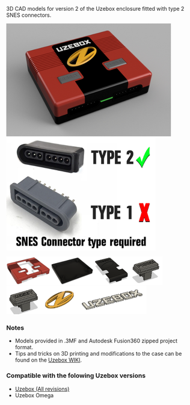3D CAD models for version 2 of the Uzebox enclosure fitted with type 2 SNES connectors.

<img src="assets/uzebox-enclosure-v2.jpg" alt="Uzebox Enclosure V2" height="300"  /> <img src="assets/snes_conn_models.jpg" alt="SNES connectors type" height="300" />

<img src="assets/top-shell.png" alt="Top Shell" height="75"/><img src="assets/bottom-shell.png" alt="Shell" height="75"/><img src="assets/cover.png" alt="Cover" height="75"/><img src="assets/power-button.png" alt="Power Button" height="75"/><img src="assets/reset-button.png" alt="Reset Button" height="75"/><img src="assets/logo.png" alt="Logo" height="75"/><img src="assets/text.png" alt="Text" height="75"/>

### Notes
* Models provided in .3MF and Autodesk Fusion360 zipped project format. 
* Tips and tricks on 3D printing and modifications to the case can be found on the [Uzebox WIKI](https://uzebox.org/wiki/3D_printed_case).

### Compatible with the folowing Uzebox versions
* [Uzebox (All revisions)](https://github.com/Uzebox/uzebox/tree/MoveEagleAndCADtoGit/schematics/Uzebox/V5.0)
* Uzebox Omega


